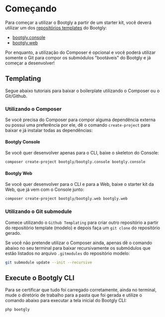 # Começando

Para começar a utilizar o Bootgly a partir de um starter kit, você deverá utilizar um dos [repositórios templates](/manual/Bootgly/concepts/github-repositories/overview) do Bootgly:

- [bootgly.console](https://github.com/bootgly/bootgly.console)
- [bootgly.web](https://github.com/bootgly/bootgly.web)

Por enquanto, a utilização do Composer é opcional e você poderá utilizar somente o Git para compor os submódulos "bootáveis" do Bootgly e já começar a desenvolver!

## Templating

Segue abaixo tutoriais para baixar o boilerplate utilizando o Composer ou o Git/Github.

### Utilizando o Composer

Se você precisa do Composer para compor alguma dependência externa ou possui uma preferência por ele, dê o comando `create-project` para baixar e já instalar todas as dependências:

#### Bootgly Console

Se você quer desenvolver apenas para o CLI, baixe o skeleton do Console:

```bash
composer create-project bootgly/bootgly.console bootgly.console
```

#### Bootgly Web

Se você quer desenvolver para o CLI e para a Web, baixe o starter kit da Web, que já vem com o Console junto:

```bash
composer create-project bootgly/bootgly.web bootgly.web
```

### Utilizando o Git submodule

Comece utilizando o `Github Templating` para criar outro repositório a partir do repositório template (modelo) e depois faça um `git clone` do repositório gerado.

Se você não pretende utilizar o Composer ainda, apenas dê o comando abaixo no seu terminal para baixar recursivamente os submódulos que estão listados no arquivo `.gitmodules` do repositório modelo:

```bash
git submodule update --init --recursive
```

## Execute o Bootgly CLI

Para se certificar que tudo foi carregado corretamente, ainda no terminal, mude o diretório de trabalho para a pasta que foi gerada e utilize o comando abaixo para executar a tela inicial do Bootgly CLI:

```bash
php bootgly
```
